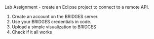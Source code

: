 Lab Assignment - create an Eclipse project to connect to a remote API.
1. Create an account on the BRIDGES server.
2. Use your BRIDGES credentials in code.
3. Upload a simple visualization to BRIDGES
4. Check if it all works
